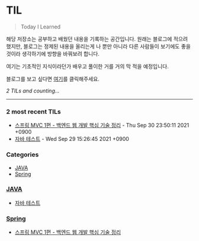 # TIL
> Today I Learned

해당 저장소는 공부하고 배웠던 내용을 기록하는 공간입니다. 원래는 블로그에 적으려 했지만, 블로그는
정제된 내용을 올리는게 나 뿐만 아니라 다른 사람들이 보기에도 좋을 것이라 생각하기에 방향을 바꿔보려 합니다.

여기는 기초적인 지식이라던가 배우고 풀이한 거를 거의 막 적을 예정입니다.

블로그를 보고 싶다면 [여기][1]를 클릭해주세요.


_2 TILs and counting..._

---

### 2 most recent TILs

- [스프링 MVC 1편 - 백엔드 웹 개발 핵심 기술 정리](Spring/spring-mvc-part1.md) - Thu Sep 30 23:50:11 2021 +0900
- [자바 테스트](JAVA/test.md) - Wed Sep 29 15:26:45 2021 +0900

### Categories

- [JAVA](#JAVA)
- [Spring](#Spring)

### [JAVA](#JAVA)
- [자바 테스트](JAVA/test.md)

### [Spring](#Spring)
- [스프링 MVC 1편 - 백엔드 웹 개발 핵심 기술 정리](Spring/spring-mvc-part1.md)

[1]: https://somefood.github.io

